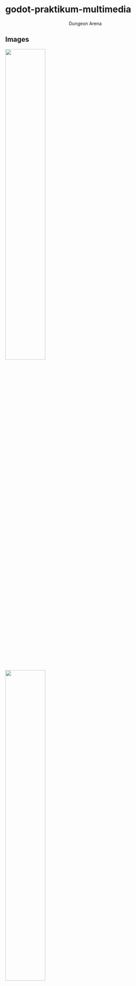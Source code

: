 # godot-praktikum-multimedia

<p align="center">Dungeon Arena</p>

## Images
<p aligb="center">
  <img src="https://github.com/Falskim/godot-praktikum-multimedia/blob/master/docs/login.png" width="50%" height="auto" />
  <img src="https://github.com/Falskim/godot-praktikum-multimedia/blob/master/docs/categories.png" width="50%" height="auto" />
  <img src="https://github.com/Falskim/godot-praktikum-multimedia/blob/master/docs/recipes.png" width="50%" height="auto" />
</p>

## Download
You can download the game from [here](https://drive.google.com/drive/folders/1dc4NSs0y5vOiq0B2oXjveBmUKgN3gN2G?usp=sharing)

## Tutorial and Documentation
[Part 1](https://drive.google.com/drive/folders/1chjS4PC9rmG-rjse7y2LSccXi5G80eTm?usp=sharing)
[Part 2](https://drive.google.com/drive/folders/1ggMXxrUqfpGk2QjIYTQYjMKTpEy1gdB1?usp=sharing)
[Part 3](https://drive.google.com/drive/folders/1cWjSNIdHHv1YhqzzqfPBfS-_Tstcvslt?usp=sharing)
